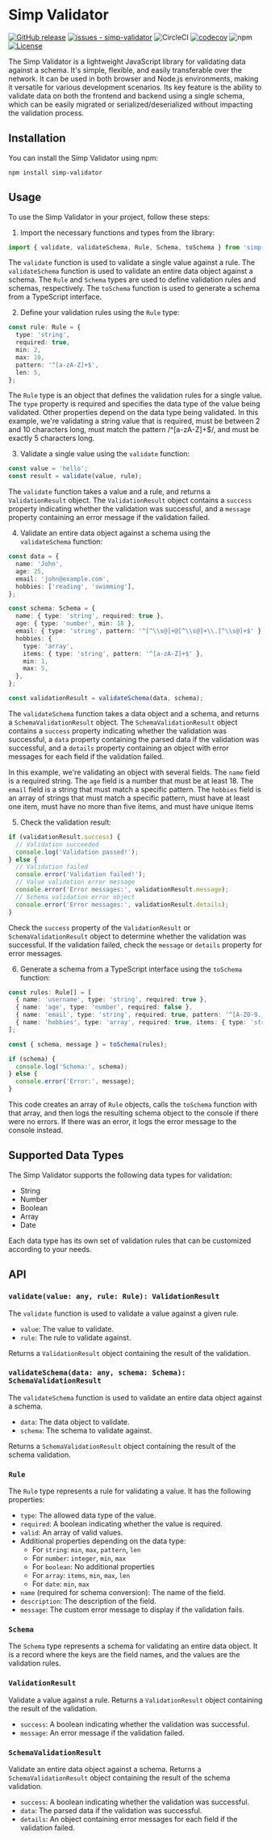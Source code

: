 # Simp Validator

[![GitHub release](https://img.shields.io/github/release/dncgmh/simp-validator?include_prereleases=&sort=semver&color=blue)](https://github.com/dncgmh/simp-validator/releases/)
[![issues - simp-validator](https://img.shields.io/github/issues/dncgmh/simp-validator)](https://github.com/dncgmh/simp-validator/issues)
![CircleCI](https://img.shields.io/circleci/build/github/dncgmh/simp-validator/main)
[![codecov](https://codecov.io/gh/dncgmh/simp-validator/branch/main/graph/badge.svg)](https://codecov.io/gh/dncgmh/simp-validator)
![npm](https://img.shields.io/npm/dw/simp-validator)
[![License](https://img.shields.io/badge/License-ISC-blue)](https://github.com/dncgmh/simp-validator/blob/main/LICENSE)

The Simp Validator is a lightweight JavaScript library for validating data against a schema. It's simple, flexible, and easily transferable over the network. It can be used in both browser and Node.js environments, making it versatile for various development scenarios. Its key feature is the ability to validate data on both the frontend and backend using a single schema, which can be easily migrated or serialized/deserialized without impacting the validation process.

## Installation

You can install the Simp Validator using npm:

```
npm install simp-validator
```

## Usage

To use the Simp Validator in your project, follow these steps:

1. Import the necessary functions and types from the library:

```typescript
import { validate, validateSchema, Rule, Schema, toSchema } from 'simp-validator';
```

The `validate` function is used to validate a single value against a rule. The `validateSchema` function is used to validate an entire data object against a schema. The `Rule` and `Schema` types are used to define validation rules and schemas, respectively. The `toSchema` function is used to generate a schema from a TypeScript interface.

2. Define your validation rules using the `Rule` type:

```typescript
const rule: Rule = {
  type: 'string',
  required: true,
  min: 2,
  max: 10,
  pattern: '^[a-zA-Z]+$',
  len: 5,
};
```

The `Rule` type is an object that defines the validation rules for a single value. The `type` property is required and specifies the data type of the value being validated. Other properties depend on the data type being validated. In this example, we're validating a string value that is required, must be between 2 and 10 characters long, must match the pattern /^[a-zA-Z]+$/, and must be exactly 5 characters long.

3. Validate a single value using the `validate` function:

```typescript
const value = 'hello';
const result = validate(value, rule);
```

The `validate` function takes a value and a rule, and returns a `ValidationResult` object. The `ValidationResult` object contains a `success` property indicating whether the validation was successful, and a `message` property containing an error message if the validation failed.

4. Validate an entire data object against a schema using the `validateSchema` function:

```typescript
const data = {
  name: 'John',
  age: 25,
  email: 'john@example.com',
  hobbies: ['reading', 'swimming'],
};

const schema: Schema = {
  name: { type: 'string', required: true },
  age: { type: 'number', min: 18 },
  email: { type: 'string', pattern: '^[^\\s@]+@[^\\s@]+\\.[^\\s@]+$' },
  hobbies: {
    type: 'array',
    items: { type: 'string', pattern: '^[a-zA-Z]+$' },
    min: 1,
    max: 5,
  },
};

const validationResult = validateSchema(data, schema);
```

The `validateSchema` function takes a data object and a schema, and returns a `SchemaValidationResult` object. The `SchemaValidationResult` object contains a `success` property indicating whether the validation was successful, a `data` property containing the parsed data if the validation was successful, and a `details` property containing an object with error messages for each field if the validation failed.

In this example, we're validating an object with several fields. The `name` field is a required string. The `age` field is a number that must be at least 18. The `email` field is a string that must match a specific pattern. The `hobbies` field is an array of strings that must match a specific pattern, must have at least one item, must have no more than five items, and must have unique items

5. Check the validation result:

```typescript
if (validationResult.success) {
  // Validation succeeded
  console.log('Validation passed!');
} else {
  // Validation failed
  console.error('Validation failed!');
  // Value validation error message
  console.error('Error messages:', validationResult.message);
  // Schema validation error object
  console.error('Error messages:', validationResult.details);
}
```

Check the `success` property of the `ValidationResult` or `SchemaValidationResult` object to determine whether the validation was successful. If the validation failed, check the `message` or `details` property for error messages.

6. Generate a schema from a TypeScript interface using the `toSchema` function:

```typescript
const rules: Rule[] = [
  { name: 'username', type: 'string', required: true },
  { name: 'age', type: 'number', required: false },
  { name: 'email', type: 'string', required: true, pattern: '^[A-Z0-9._%+-]+@[A-Z0-9.-]+\\.[A-Z]{2,}$' },
  { name: 'hobbies', type: 'array', required: true, items: { type: 'string', pattern: '^[a-zA-Z]+$' } },
];

const { schema, message } = toSchema(rules);

if (schema) {
  console.log('Schema:', schema);
} else {
  console.error('Error:', message);
}
```

This code creates an array of `Rule` objects, calls the `toSchema` function with that array, and then logs the resulting schema object to the console if there were no errors. If there was an error, it logs the error message to the console instead.

## Supported Data Types

The Simp Validator supports the following data types for validation:

- String
- Number
- Boolean
- Array
- Date

Each data type has its own set of validation rules that can be customized according to your needs.

## API

### `validate(value: any, rule: Rule): ValidationResult`

The `validate` function is used to validate a value against a given rule.

- `value`: The value to validate.
- `rule`: The rule to validate against.

Returns a `ValidationResult` object containing the result of the validation.

### `validateSchema(data: any, schema: Schema): SchemaValidationResult`

The `validateSchema` function is used to validate an entire data object against a schema.

- `data`: The data object to validate.
- `schema`: The schema to validate against.

Returns a `SchemaValidationResult` object containing the result of the schema validation.

### `Rule`

The `Rule` type represents a rule for validating a value. It has the following properties:

- `type`: The allowed data type of the value.
- `required`: A boolean indicating whether the value is required.
- `valid`: An array of valid values.
- Additional properties depending on the data type:
  - For `string`: `min`, `max`, `pattern`, `len`
  - For `number`: `integer`, `min`, `max`
  - For `boolean`: No additional properties
  - For `array`: `items`, `min`, `max`, `len`
  - For `date`: `min`, `max`
- `name` (required for schema conversion): The name of the field.
- `description`: The description of the field.
- `message`: The custom error message to display if the validation fails.

### `Schema`

The `Schema` type represents a schema for validating an entire data object. It is a record where the keys are the field names, and the values are the validation rules.

### `ValidationResult`

Validate a value against a rule. Returns a `ValidationResult` object containing the result of the validation.

- `success`: A boolean indicating whether the validation was successful.
- `message`: An error message if the validation failed.

### `SchemaValidationResult`

Validate an entire data object against a schema. Returns a `SchemaValidationResult` object containing the result of the schema validation.

- `success`: A boolean indicating whether the validation was successful.
- `data`: The parsed data if the validation was successful.
- `details`: An object containing error messages for each field if the validation failed.
